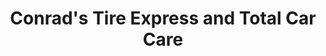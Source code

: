 ---
title: "Conrad's Tire Express and Total Car Care"
url: /akron/conrads-tire-express-and-total-car-care/
shop: Reifen
---